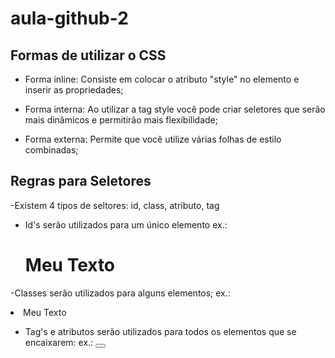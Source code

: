 # aula-github-2

## Formas de utilizar o CSS
- Forma inline: Consiste em colocar o atributo "style" no elemento e inserir as propriedades;

- Forma interna: Ao utilizar a tag style você pode criar seletores que serão mais dinâmicos e permitirão mais flexibilidade;

- Forma externa: Permite que você utilize várias folhas de estilo combinadas; 

## Regras para Seletores
-Existem 4 tipos de seltores: id, class, atributo, tag

- Id's serão utilizados para um único elemento
ex.: <h1 id="exemplo">Meu Texto</h1>

-Classes serão utilizados para alguns elementos;
ex.: <li class="exemplo">Meu Texto</li>

- Tag's e atributos serão utilizados para todos os elementos que se encaixarem:
ex.: <button type="submit"></button>